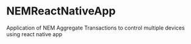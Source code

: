 # NEMReactNativeApp
Application of NEM Aggregate Transactions to control multiple devices using react native app
